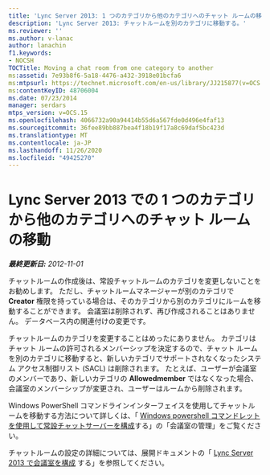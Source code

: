 ```yaml
---
title: 'Lync Server 2013: 1 つのカテゴリから他のカテゴリへのチャット ルームの移動'
description: 'Lync Server 2013: チャットルームを別のカテゴリに移動する。'
ms.reviewer: ''
ms.author: v-lanac
author: lanachin
f1.keywords:
- NOCSH
TOCTitle: Moving a chat room from one category to another
ms:assetid: 7e93b8f6-5a18-4476-a432-3918e01bcfa6
ms:mtpsurl: https://technet.microsoft.com/en-us/library/JJ215877(v=OCS.15)
ms:contentKeyID: 48706004
ms.date: 07/23/2014
manager: serdars
mtps_version: v=OCS.15
ms.openlocfilehash: 4066732a90a94414b55d6a567fde0d496e4faf13
ms.sourcegitcommit: 36fee89bb887bea4f18b19f17a8c69daf5bc423d
ms.translationtype: MT
ms.contentlocale: ja-JP
ms.lasthandoff: 11/26/2020
ms.locfileid: "49425270"
---
```

# <a name="moving-a-chat-room-from-one-category-to-another-in-lync-server-2013"></a>Lync Server 2013 での 1 つのカテゴリから他のカテゴリへのチャット ルームの移動

<div data-xmlns="http://www.w3.org/1999/xhtml">

<div class="topic" data-xmlns="http://www.w3.org/1999/xhtml" data-msxsl="urn:schemas-microsoft-com:xslt" data-cs="https://msdn.microsoft.com/">

<div data-asp="https://msdn2.microsoft.com/asp">



</div>

<div id="mainSection">

<div id="mainBody">

<span> </span>

_**最終更新日:** 2012-11-01_

チャットルームの作成後は、常設チャットルームのカテゴリを変更しないことをお勧めします。 ただし、チャットルームマネージャーが別のカテゴリで **Creator** 権限を持っている場合は、そのカテゴリから別のカテゴリにルームを移動することができます。 会議室は削除されず、再び作成されることはありません。 データベース内の関連付けの変更です。

チャットルームのカテゴリを変更することはめったにありません。 カテゴリはチャット ルームの許可されるメンバーシップを決定するので、チャット ルームを別のカテゴリに移動すると、新しいカテゴリでサポートされなくなったシステム アクセス制御リスト (SACL) は削除されます。 たとえば、ユーザーが会議室のメンバーであり、新しいカテゴリの **Allowedmember** ではなくなった場合、会議室のメンバーシップが変更され、ユーザーはルームから削除されます。

Windows PowerShell コマンドラインインターフェイスを使用してチャットルームを移動する方法について詳しくは、「 [Windows powershell コマンドレットを使用して常設チャットサーバーを構成](configuring-persistent-chat-server-by-using-windows-powershell-cmdlets.md)する」の「会議室の管理」をご覧ください。

チャットルームの設定の詳細については、展開ドキュメントの「 [Lync Server 2013 で会議室を構成](lync-server-2013-configure-rooms.md) する」を参照してください。

</div>

<span> </span>

</div>

</div>

</div>

